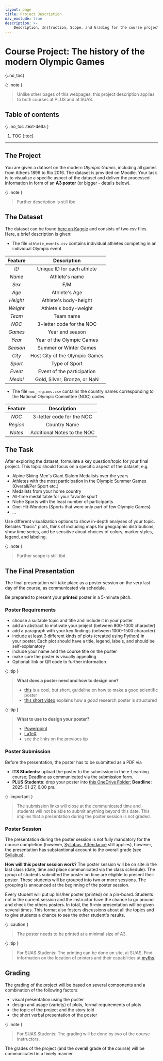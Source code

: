 ```yaml
---
layout: page
title: Project Description
nav_exclude: true
description: >-
    Description, Instruction, Scope, and Grading for the course project 
---
```


# Course Project: The history of the modern Olympic Games
{:.no_toc}

{: .note }
> Unlike other pages of this webpages, this project description applies to both
> courses at PLUS and at SUAS.

## Table of contents
{: .no_toc .text-delta }

1. TOC
{:toc}

---
## The Project
You are given a dataset on the modern _Olympic Games_, including all games 
from Athens 1896 to Rio 2016. 
The dataset is provided on Moodle. 
Your task is to visualize a specific aspect of the dataset and deliver the 
processed information in form of an **A3 poster** (or bigger - details below).

{: .note } 
> Further description is still tbd

## The Dataset
The dataset can be found [here on Kaggle](https://www.kaggle.com/datasets/heesoo37/120-years-of-olympic-history-athletes-and-results)
and consists of two csv files.
Here, a brief description is given:

- The file `athlete_events.csv` contains individual athletes competing in an 
individual Olympic event.

| **Feature** |        **Description**         |
|:-----------:|:------------------------------:|
|    _ID_     |   Unique ID for each athlete   |
|   _Name_    |         Athlete's name         |
|    _Sex_    |              F/M               |
|    _Age_    |         Athlete's Age          |
|  _Height_   |     Athlete's body-height      |
|  _Weight_   |     Athlete's body-weight      |
|   _Team_    |           Team name            |
|    _NOC_    |   3-letter code for the NOC    |
|   _Games_   |        Year and season         |
|   _Year_    |   Year of the Olympic Games    |
|  _Season_   |     Summer or Winter Games     |
|   _City_    | Host City of the Olympic Games |
|   _Sport_   |         Type of Sport          |
|   _Event_   |   Event of the participation   |
|   _Medal_   |  Gold, Silver, Bronze, or NaN  |

- The file `noc_regions.csv` contains the country names corresponding to the
National Olympic Committee (NOC) codes.

| **Feature** |       **Description**       |
|:-----------:|:---------------------------:|
| _NOC_       | 3-letter code for the NOC   |
| _Region_    | Country Name                |
| _Notes_     | Additional Notes to the NOC |

## The Task

After exploring the dataset, formulate a key question/topic for your final project. 
This topic should focus on a specific aspect of the  dataset, e.g.

- Alpine Skiing Men's Giant Slalom Medalists over the years
- Athletes with the most participation in the Olympic Summer Games (Overall/Per Sport etc.)
- Medalists from your home country
- All-time medal table for your favorite sport
- Niche Sports with the least number of participants
- One-Hit-Wonders (Sports that were only part of few Olympic Games)
- ...

Use different visualization options to show in-depth analyses of your topic.
Besides "basic" plots, think of including maps for geographic distributions, 
show time series, and be sensitive about choices of colors, marker styles, 
legend, and labeling.

{: .note } 
> Further scope is still tbd


## The Final Presentation
The final presentation will take place as a poster session on the very last 
day of the course, as communicated via schedule.

Be prepared to  present your **printed** poster in a 5-minute  pitch.

### Poster Requirements
- choose a suitable topic and title and include it in your poster
- add an abstract to motivate your project (between 800-1000 character)
- add a paragraph with your key findings (between 1000-1500 character)
- include at least 3 different kinds of plots (created using Python) in  
  your poster. Each plot should have a title, legend, labels, and should be 
  self-explanatory
- include your name and the course title on the poster
- make sure the poster is visually appealing
- Optional: link or QR code to further information

{: .tip }
> **What does a poster need and how to design one?**
> - [this](https://guides.nyu.edu/posters/poster-basics) is a cool, but short, guideline on how to make a good scientific poster
> - [this short video](https://www.youtube.com/watch?v=AwMFhyH7_5g) explains how a _good_ research poster is structured 

{: .tip }
> **What to use to design your poster?**
> - [Powerpoint](https://www.makesigns.com/SciPosters_Templates.aspx) 
> - [LaTeX](https://de.overleaf.com/gallery/tagged/poster)
> - see the links on the previous tip

### Poster Submission
Before the presentation, the poster has to be submitted as a PDF via
- **ITS Students:** upload the poster to the submission in the e-Learning course;
  Deadline as communicated via the submission form.
- **PLUS Students:** drop your poster into [this OneDrive Folder](#); **Deadline:** 
  2025-01-27, 6.00 pm.

{: .important }
> The submission links will close at the communicated time and students will 
> not be able to submit anything beyond this date.
> This implies that a presentation during the poster session is not graded.

### Poster Session
The presentation during the poster session is not fully mandatory for the 
course completion (however, [Syllabus, Attendance](../about/#attendance) still 
applies), however, the presentation has substantional account to the overall 
grade (see [Syllabus](../about/)).

**How will this poster session work?**
The poster session will be on site in the last class (date, time and place 
communicated via the class schedule).
The group of students submitted the poster on time are eligible to present 
their poster.
These students will be grouped into two or more sessions.
The grouping is announced at the beginning of the poster session.

Every student will put up his/her poster (printed) on a pin-board. 
Students not in the current session and the instructor have the chance to go 
around and check the others posters.
In total, the 5-min presentation will be given several times.
This format also fosters discussions about all the topics and to give 
students a chance to see the other student's results.

{: .caution }
> The poster needs to be printed at a minimal size of A3. 

{: .tip }
> For SUAS Students:
> The printing can be done on site, at SUAS. 
> Find information on the location of  printers and their capabilities at 
> [myfhs](https://myfhs.fh-salzburg.ac.at).

## Grading
The grading of the project will be based on several components and a
combination of the following factors:

- visual presentation using the poster
- design and usage (variety) of plots, formal requirements of plots
- the topic of the project and the story told
- the short verbal presentation of the poster

{: .note }
> For SUAS Students:
> The grading will be done by two of the course instructors. 

The grades of the project (and the overall grade of the course) will be 
communicated in a timely manner.
